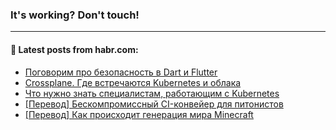 ### It's working? Don't touch!

---
<!--
#### 🛠️ Technical stack:

![C++](https://img.shields.io/badge/C++-informational?logo=c%2B%2B&style=flat&logoColor=white&color=9C033A)
![Java](https://img.shields.io/badge/Java-informational?logo=java&style=flat&logoColor=white&color=007396)
![Kotlin](https://img.shields.io/badge/Kotlin-informational?logo=Kotlin&style=flat&logoColor=white&color=0095D5)
![JS](https://img.shields.io/badge/JS-informational?logo=javaScript&style=flat&logoColor=black&color=F7Df1E) <br>
![HTML5](https://img.shields.io/badge/HTML5-informational?logo=html5&style=flat&logoColor=white&color=E34F26)
![CSS3](https://img.shields.io/badge/CSS3-informational?logo=css3&style=flat&logoColor=white&color=157286)
![Sass](https://img.shields.io/badge/Saas-informational?logo=sass&style=flat&logoColor=white&color=hotpink)
![PHP](https://img.shields.io/badge/PHP-informational?logo=php&style=flat&logoColor=white&color=777BB4) <br>
![WebPAck](https://img.shields.io/badge/WebPack-informational?logo=webPack&style=flat&logoColor=white&color=FF6F00)
![Bootstrap](https://img.shields.io/badge/Bootstrap-informational?logo=Bootstrap&style=flat&logoColor=white&color=7952B3)
![MySQL](https://img.shields.io/badge/MySQL-informational?logo=MySQL&style=flat&logoColor=white&color=00f) <br>
![NodeJS](https://img.shields.io/badge/NodeJS-informational?logo=node.js&style=flat&logoColor=white&color=43853D)
![Spring](https://img.shields.io/badge/Spring-informational?logo=Spring&style=flat&logoColor=white&color=0A9EDC)
![Angular](https://img.shields.io/badge/Vue-informational?logo=vue.js&style=flat&logoColor=white&color=red)
![Git](https://img.shields.io/badge/Git-informational?logo=git&style=flat&logoColor=white&color=darkorange)

___
-->

#### 💬 Latest posts from habr.com:

<!-- BLOG-POST-LIST:START -->
- [Поговорим про безопасность в Dart и Flutter](https://habr.com/ru/post/676138/?utm_source=habrahabr&utm_medium=rss&utm_campaign=676138)
- [Crossplane. Где встречаются Kubernetes и облака](https://habr.com/ru/post/676082/?utm_source=habrahabr&utm_medium=rss&utm_campaign=676082)
- [Что нужно знать специалистам, работающим с Kubernetes](https://habr.com/ru/post/676256/?utm_source=habrahabr&utm_medium=rss&utm_campaign=676256)
- [[Перевод] Бескомпромиссный CI-конвейер для питонистов](https://habr.com/ru/post/675304/?utm_source=habrahabr&utm_medium=rss&utm_campaign=675304)
- [[Перевод] Как происходит генерация мира Minecraft](https://habr.com/ru/post/673268/?utm_source=habrahabr&utm_medium=rss&utm_campaign=673268)
<!-- BLOG-POST-LIST:END -->
